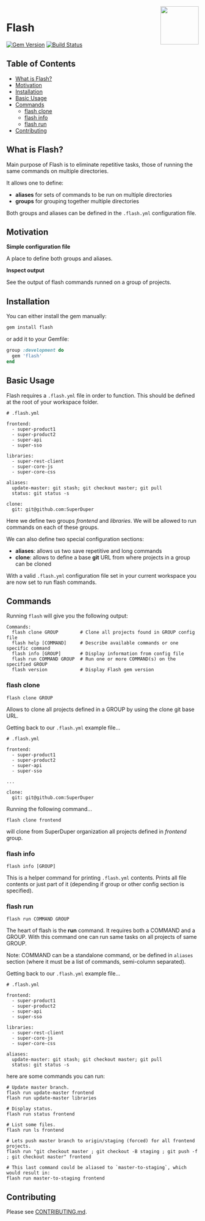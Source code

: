 <img src="http://colmarius.net/flash/images/flashtocat.png" align="right" width="100px"/>

# Flash

[![Gem Version](https://badge.fury.io/rb/flash.svg)](http://badge.fury.io/rb/flash)
[![Build Status](https://travis-ci.org/colmarius/flash.svg?branch=master)](https://travis-ci.org/colmarius/flash?branch=master)

## Table of Contents

- [What is Flash?](#what-is-flash)
- [Motivation](#motivation)
- [Installation](#installation)
- [Basic Usage](#basic-usage)
- [Commands](#commands)
  - [flash clone](#flash-clone)
  - [flash info](#flash-info)
  - [flash run](#flash-run)
- [Contributing](#contributing)

## What is Flash?

Main purpose of Flash is to eliminate repetitive tasks, those of running the
same commands on multiple directories.

It allows one to define:
- __aliases__ for sets of commands to be run on multiple directories
- __groups__ for grouping together multiple directories

Both groups and aliases can be defined in the `.flash.yml` configuration file.

## Motivation

__Simple configuration file__

A place to define both groups and aliases.

__Inspect output__

See the output of flash commands runned on a group of projects. 

## Installation

You can either install the gem manually:

```bash
gem install flash
```

or add it to your Gemfile:

```ruby
group :development do
  gem 'flash'
end
```

## Basic Usage

Flash requires a `.flash.yml` file in order to function. This should be
defined at the root of your workspace folder.

```
# .flash.yml

frontend:
  - super-product1
  - super-product2
  - super-api
  - super-sso

libraries:
  - super-rest-client
  - super-core-js
  - super-core-css

aliases:
  update-master: git stash; git checkout master; git pull
  status: git status -s

clone:
  git: git@github.com:SuperDuper
```

Here we define two groups _frontend_ and _libraries_. We will be allowed to run commands on each of these groups.

We can also define two special configuration sections:

- __aliases__: allows us two save repetitive and long commands
- __clone__: allows to define a base __git__ URL from where projects in a group can be cloned

With a valid `.flash.yml` configuration file set in your current workspace you
are now set to run flash commands.

## Commands

Running `flash` will give you the following output:

    Commands:
      flash clone GROUP        # Clone all projects found in GROUP config file
      flash help [COMMAND]     # Describe available commands or one specific command
      flash info [GROUP]       # Display information from config file
      flash run COMMAND GROUP  # Run one or more COMMAND(s) on the specified GROUP
      flash version            # Display Flash gem version

### flash clone

    flash clone GROUP

Allows to clone all projects defined in a GROUP by using the clone git base
URL.

Getting back to our `.flash.yml` example file...

```
# .flash.yml

frontend:
  - super-product1
  - super-product2
  - super-api
  - super-sso

...

clone:
  git: git@github.com:SuperDuper
```

Running the following command...

    flash clone frontend

will clone from SuperDuper organization all projects defined in _frontend_
group.

### flash info

    flash info [GROUP]

This is a helper command for printing `.flash.yml` contents. Prints all file
contents or just part of it (depending if group or other config section is
specified).

### flash run

    flash run COMMAND GROUP

The heart of flash is the __run__ command. It requires both a COMMAND and a 
GROUP. With this command one can run same tasks on all projects of same GROUP.

Note: COMMAND can be a standalone command, or be defined in `aliases` section
(where it must be a list of commands, semi-column separated).

Getting back to our `.flash.yml` example file...

```
# .flash.yml

frontend:
  - super-product1
  - super-product2
  - super-api
  - super-sso

libraries:
  - super-rest-client
  - super-core-js
  - super-core-css

aliases:
  update-master: git stash; git checkout master; git pull
  status: git status -s
```

here are some commands you can run:

    # Update master branch.
    flash run update-master frontend
    flash run update-master libraries

    # Display status.
    flash run status frontend

    # List some files.
    flash run ls frontend 

    # Lets push master branch to origin/staging (forced) for all frontend projects.
    flash run "git checkout master ; git checkout -B staging ; git push -f ; git checkout master" frontend

    # This last command could be aliased to `master-to-staging`, which would result in:
    flash run master-to-staging frontend

## Contributing

Please see [CONTRIBUTING.md](https://github.com/colmarius/flash/blob/master/CONTRIBUTING.md).
